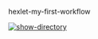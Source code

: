 hexlet-my-first-workflow

[![show-directory](https://github.com/LarissaRomanova/hexlet-my-first-workflow/actions/workflows/say-hello.yml/badge.svg)](https://github.com/LarissaRomanova/hexlet-my-first-workflow/actions/workflows/say-hello.yml)
